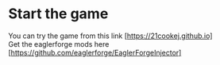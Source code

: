 # Start the game
You can try the game from this link
   [https://21cookej.github.io]<br>
Get the eaglerforge mods here
   [https://github.com/eaglerforge/EaglerForgeInjector]

